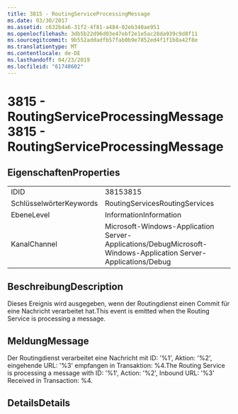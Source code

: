 ```yaml
---
title: 3815 - RoutingServiceProcessingMessage
ms.date: 03/30/2017
ms.assetid: c632b4a6-31f2-4f81-a484-02eb340ae951
ms.openlocfilehash: 3db5b22d96d03e47ebf2e1e5ac28da939c9d8f11
ms.sourcegitcommit: 9b552addadfb57fab0b9e7852ed4f1f1b8a42f8e
ms.translationtype: MT
ms.contentlocale: de-DE
ms.lasthandoff: 04/23/2019
ms.locfileid: "61748602"
---
```

# <a name="3815---routingserviceprocessingmessage"></a><span data-ttu-id="ce441-102">3815 - RoutingServiceProcessingMessage</span><span class="sxs-lookup"><span data-stu-id="ce441-102">3815 - RoutingServiceProcessingMessage</span></span>
## <a name="properties"></a><span data-ttu-id="ce441-103">Eigenschaften</span><span class="sxs-lookup"><span data-stu-id="ce441-103">Properties</span></span>  
  
|||  
|-|-|  
|<span data-ttu-id="ce441-104">ID</span><span class="sxs-lookup"><span data-stu-id="ce441-104">ID</span></span>|<span data-ttu-id="ce441-105">3815</span><span class="sxs-lookup"><span data-stu-id="ce441-105">3815</span></span>|  
|<span data-ttu-id="ce441-106">Schlüsselwörter</span><span class="sxs-lookup"><span data-stu-id="ce441-106">Keywords</span></span>|<span data-ttu-id="ce441-107">RoutingServices</span><span class="sxs-lookup"><span data-stu-id="ce441-107">RoutingServices</span></span>|  
|<span data-ttu-id="ce441-108">Ebene</span><span class="sxs-lookup"><span data-stu-id="ce441-108">Level</span></span>|<span data-ttu-id="ce441-109">Information</span><span class="sxs-lookup"><span data-stu-id="ce441-109">Information</span></span>|  
|<span data-ttu-id="ce441-110">Kanal</span><span class="sxs-lookup"><span data-stu-id="ce441-110">Channel</span></span>|<span data-ttu-id="ce441-111">Microsoft-Windows-Application Server-Applications/Debug</span><span class="sxs-lookup"><span data-stu-id="ce441-111">Microsoft-Windows-Application Server-Applications/Debug</span></span>|  
  
## <a name="description"></a><span data-ttu-id="ce441-112">Beschreibung</span><span class="sxs-lookup"><span data-stu-id="ce441-112">Description</span></span>  
 <span data-ttu-id="ce441-113">Dieses Ereignis wird ausgegeben, wenn der Routingdienst einen Commit für eine Nachricht verarbeitet hat.</span><span class="sxs-lookup"><span data-stu-id="ce441-113">This event is emitted when the Routing Service is processing a message.</span></span>  
  
## <a name="message"></a><span data-ttu-id="ce441-114">Meldung</span><span class="sxs-lookup"><span data-stu-id="ce441-114">Message</span></span>  
 <span data-ttu-id="ce441-115">Der Routingdienst verarbeitet eine Nachricht mit ID: '%1', Aktion: '%2', eingehende URL: '%3' empfangen in Transaktion: %4.</span><span class="sxs-lookup"><span data-stu-id="ce441-115">The Routing Service is processing a message with ID: '%1', Action: '%2', Inbound URL: '%3' Received in Transaction: %4.</span></span>  
  
## <a name="details"></a><span data-ttu-id="ce441-116">Details</span><span class="sxs-lookup"><span data-stu-id="ce441-116">Details</span></span>
